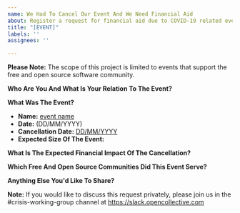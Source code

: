 ```yaml
---
name: We Had To Cancel Our Event And We Need Financial Aid
about: Register a request for financial aid due to COVID-19 related event cancellations
title: "[EVENT]"
labels: ''
assignees: ''

---
```


**Please Note:** The scope of this project is limited to events that support the free and open source software community.

**Who Are You And What Is Your Relation To The Event?**

**What Was The Event?**
 - **Name:** [event name](http://link-to-the-event.please)
 - **Date:** (DD/MM/YYYY)
 - **Cancellation Date:** [DD/MM/YYYY](http://link-to-the-notice.please)
 - **Expected Size Of The Event:** 

**What Is The Expected Financial Impact Of The Cancellation?**



**Which Free And Open Source Communities Did This Event Serve?**



**Anything Else You'd Like To Share?**



**Note:** If you would like to discuss this request privately, please join us in the #crisis-working-group channel at https://slack.opencollective.com
